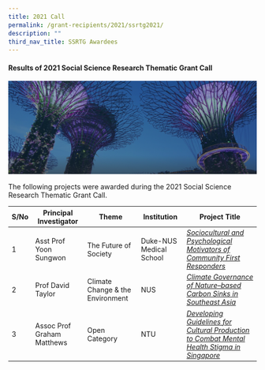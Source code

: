 ```yaml
---
title: 2021 Call
permalink: /grant-recipients/2021/ssrtg2021/
description: ""
third_nav_title: SSRTG Awardees
---
```

#### **Results of 2021 Social Science Research Thematic Grant Call**
![](/images/hero-banner.png)

The following projects were awarded during the 2021 Social Science Research Thematic Grant Call. 


| S/No | Principal<br>Investigator |Theme| Institution |Project Title |
| -------- | -------- | -------- | -------- | -------- |
| 1 |  Asst Prof Yoon Sungwon |The Future of Society| Duke-NUS Medical School |*[Sociocultural and Psychological Motivators of Community First Responders](https://www.ssrc.edu.sg/projects/thematic-grant/sungwon2021/)* |
| 2 | Prof David Taylor |Climate Change &amp; the Environment| NUS |*[Climate Governance of Nature–based Carbon Sinks in Southeast Asia](https://www.ssrc.edu.sg/projects/thematic-grant/david2021/)*  
| 3 |  Assoc Prof Graham Matthews |Open Category|NTU | *[Developing Guidelines for Cultural Production to Combat Mental Health Stigma in Singapore](https://www.ssrc.edu.sg/projects/thematic-grant/graham2021/)* |